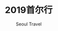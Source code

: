---
layout: post
title: 2019首尔行
subtitle: Seoul Travel
categories: Life
tags: 
    - 随笔
    - 旅游
header-img: img/post-05-bg.jpg
---